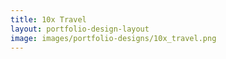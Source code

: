 ```yaml
---
title: 10x Travel
layout: portfolio-design-layout
image: images/portfolio-designs/10x_travel.png
---
```



